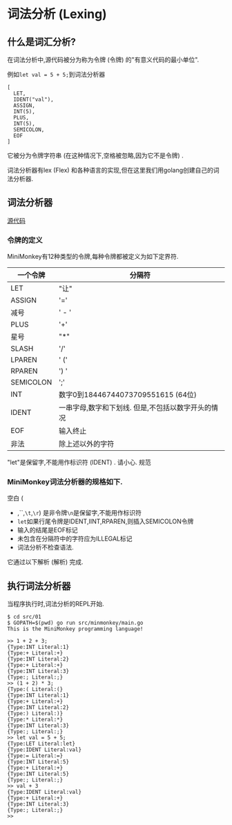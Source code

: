 
# 词法分析 (Lexing) 

## 什么是词汇分析?

在词法分析中,源代码被分为称为令牌 (令牌) 的"有意义代码的最小单位". 

例如`let val = 5 + 5;`到词法分析器

    [
      LET,
      IDENT("val"),
      ASSIGN,
      INT(5),
      PLUS,
      INT(5),
      SEMICOLON,
      EOF
    ]

它被分为令牌字符串 (在这种情况下,空格被忽略,因为它不是令牌) . 

词法分析器有lex (Flex) 和各种语言的实现,但在这里我们用golang创建自己的词法分析器. 

## 词法分析器

[源代码](src/01)

### 令牌的定义

MiniMonkey有12种类型的令牌,每种令牌都被定义为如下定界符. 

| 一个令牌      | 分隔符                             |
| --------- | ------------------------------- |
| LET       | "让"                             |
| ASSIGN    | '='                             |
| 减号        | ' - '                           |
| PLUS      | '+'                             |
| 星号        | "\*"                            |
| SLASH     | '/'                             |
| LPAREN    | ' ('                            |
| RPAREN    | ') '                            |
| SEMICOLON | ';'                             |
| INT       | 数字0到18446744073709551615 (64位)  |
| IDENT     | 一串字母,数字和下划线. 但是,不包括以数字开头的情况     |
| EOF       | 输入终止                            |
| 非法        | 除上述以外的字符                        |

"let"是保留字,不能用作标识符 (IDENT) . 请小心. 规范

### MiniMonkey词法分析器的规格如下. 

空白 (

-   ,``,`\t`,`\r`) 是非令牌`\n`是保留字,不能用作标识符
-   `let`如果行尾令牌是IDENT,IINT,RPAREN,则插入SEMICOLON令牌
-   输入的结尾是EOF标记
-   未包含在分隔符中的字符应为ILLEGAL标记
-   词法分析不检查语法. 

它通过以下解析 (解析) 完成. 

## 执行词法分析器

当程序执行时,词法分析的REPL开始. 

    $ cd src/01
    $ GOPATH=$(pwd) go run src/minmonkey/main.go
    This is the MiniMonkey programming language!

    >> 1 + 2 + 3;
    {Type:INT Literal:1}
    {Type:+ Literal:+}
    {Type:INT Literal:2}
    {Type:+ Literal:+}
    {Type:INT Literal:3}
    {Type:; Literal:;}
    >> (1 + 2) * 3;
    {Type:( Literal:(}
    {Type:INT Literal:1}
    {Type:+ Literal:+}
    {Type:INT Literal:2}
    {Type:) Literal:)}
    {Type:* Literal:*}
    {Type:INT Literal:3}
    {Type:; Literal:;}
    >> let val = 5 + 5;
    {Type:LET Literal:let}
    {Type:IDENT Literal:val}
    {Type:= Literal:=}
    {Type:INT Literal:5}
    {Type:+ Literal:+}
    {Type:INT Literal:5}
    {Type:; Literal:;}
    >> val + 3
    {Type:IDENT Literal:val}
    {Type:+ Literal:+}
    {Type:INT Literal:3}
    {Type:; Literal:;}
    >>
